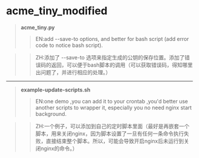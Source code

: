 # acme_tiny_modified

>**acme_tiny.py**
>>EN:add --save-to options, and better for bash script (add error code to notice bash script).

>>ZH:添加了 --save-to 选项来指定生成的公钥的保存位置。添加了错误码的返回，可以便于bash脚本的调用（可以获取错误码，得知哪里出问题了，并进行相应的处理。）
**********
>**example-update-scripts.sh**
>>EN:one demo ,you can add it to your crontab ,you'd better use another scripts to wrapper it, especially you no need nginx start background.

>>ZH:一个例子，可以添加到自己的定时脚本里面（最好是再嵌套一个脚本，用来关闭nginx，因为脚本设置了一旦有任何一条命令执行失败，直接结束整个脚本。所以，可能会导致开启nginx后未运行到关闭nginx的命令。）
